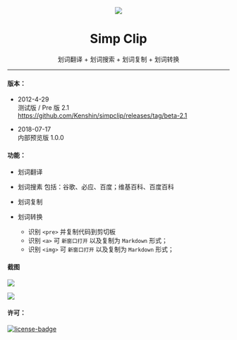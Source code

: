 <p align="center"><img src="http://ksria.qiniudn.com/logo@simpclip.png" /></p>
<h1 align="center">Simp Clip</h1>
<p align="center">划词翻译 + 划词搜索 + 划词复制 + 划词转换</p>

***

#### 版本：

- 2012-4-29  
  测试版 / Pre 版 2.1 <https://github.com/Kenshin/simpclip/releases/tag/beta-2.1>

- 2018-07-17  
  内部预览版 1.0.0

#### 功能：

- 划词翻译

- 划词搜素
  包括：谷歌、必应、百度；维基百科、百度百科

- 划词复制

- 划词转换
  * 识别 `<pre>` 并复制代码到剪切板
  * 识别 `<a>` 可 `新窗口打开` 以及复制为 `Markdown` 形式；
  * 识别 `<img>` 可 `新窗口打开` 以及复制为 `Markdown` 形式；


#### 截图
![](http://ksria.qiniudn.com/introduce@simpclip.png)

![](http://ksria.qiniudn.com/introduce-2@simpclip.png)

#### 许可：
[![license-badge]][license-link]

<!-- Link -->
[license-badge]:    https://img.shields.io/github/license/mashape/apistatus.svg
[license-link]:     https://opensource.org/licenses/MIT